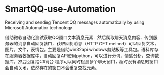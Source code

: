 # SmartQQ-use-Automation
Receiving and sending Tencent QQ messages automatically by using Microsoft Automation technology

借助微软自动化测试获取QQ窗口文本消息元素，然后爬取聊天消息内容，传到服务器的消息自动回复接口，获取回复消息（HTTP GET method）可以回复文本，图片，文件，表情包。主要是借助win32api windows剪贴板等工具包。语料库存在服务器数据库中，自动回复API使用python，可以进行分词，情感分析，查询数据库，然后回复给C#前台
程序可以同时检测多个聊天窗口，超时没有消息的窗口会自动关闭，依然存在的窗口不会重复查找元素。
